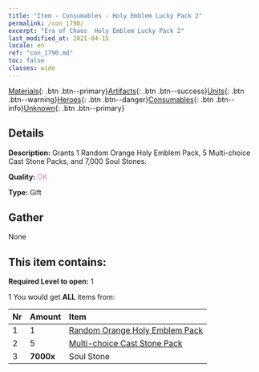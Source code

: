 ```yaml
---
title: "Item - Consumables - Holy Emblem Lucky Pack 2"
permalink: /con_1790/
excerpt: "Era of Chaos  Holy Emblem Lucky Pack 2"
last_modified_at: 2021-04-15
locale: en
ref: "con_1790.md"
toc: false
classes: wide
---
```

 [Materials](/Items/){: .btn .btn--primary}[Artifacts](/Items/Artifacts/){: .btn .btn--success}[Units](/Items/Units/){: .btn .btn--warning}[Heroes](/Items/Heroes/){: .btn .btn--danger}[Consumables](/Items/Consumables/){: .btn .btn--info}[Unknown](/Items/Unknown/){: .btn .btn--primary}

## Details
 **Description:** Grants 1 Random Orange Holy Emblem Pack, 5 Multi-choice Cast Stone Packs, and 7,000 Soul Stones.

 **Quality:** <span style="color: #DA70D6">OK</span>

 **Type:** Gift

## Gather

  None

## This item contains:

 **Required Level to open:** 1

 1 You would get **ALL** items  from:

  | Nr | Amount |     Item    |
  |:---|:-------|:------------|
  | 1 | 1 | [Random Orange Holy Emblem Pack](/Items/con_1794/) |  | 
  | 2 | 5 | [Multi-choice Cast Stone Pack](/Items/con_1480/) |  | 
  | 3 |  **7000x** | Soul Stone  |  | 
